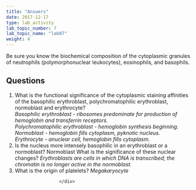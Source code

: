 ```yaml
---
title: "Answers"
date: 2017-12-17
type: lab_activity
lab_topic_number: 7
lab_topic_name: "lab07"
weight: 4
---
```

<div class="entrybody">
						<p>Be sure you know the biochemical composition of the cytoplasmic granules of neutrophils (polymorphonuclear leukocytes), eosinophils, and basophils.</p>

<h2>Questions</h2>


<ol>
<li>What is the functional significance of the cytoplasmic staining affinities of the basophilic erythroblast, polychromatophilic erythroblast, normoblast and erythrocyte?  <br>
<em>Basophilic erythroblast - ribosomes predominate for production of hemoglobin and transferrin receptors.</em>  <br>
<em>Polychromatophilic erythroblast - hemoglobin synthesis beginning.</em>  <br>
<em>Normoblast - hemoglobin fills cytoplasm, pyknotic nucleus.</em>  <br>
<em>Erythrocyte - anuclear cell, hemoglobin fills cytoplasm.</em></li>
<li>Is the nucleus more intensely basophilic in an erythroblast or a normoblast?  Normoblast  What is the significance of these nuclear changes?  <em>Erythroblasts are cells in which <span class="caps">DNA </span>is transcribed; the chromatin is no longer active in the normoblast.</em></li>
<li>What is the origin of platelets?  <em>Megakaryocyte</em></li>
</ol>


						
						
						</div>
